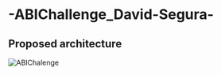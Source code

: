 # -ABIChallenge_David-Segura-

## Proposed architecture
![ABIChalenge](https://github.com/user-attachments/assets/464fb019-0c09-44ad-95c5-3b8f4628340b)
